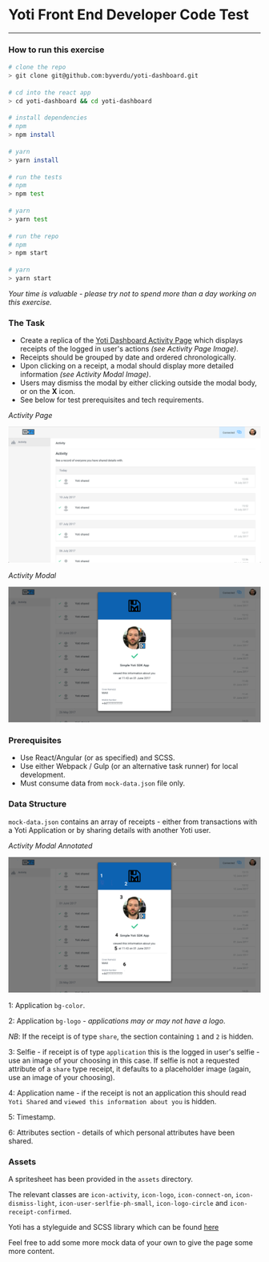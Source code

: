 # Yoti Front End Developer Code Test
___

### How to run this exercise

```bash
# clone the repo
> git clone git@github.com:byverdu/yoti-dashboard.git

# cd into the react app
> cd yoti-dashboard && cd yoti-dashboard

# install dependencies
# npm
> npm install

# yarn
> yarn install

# run the tests
# npm
> npm test

# yarn
> yarn test

# run the repo
# npm
> npm start

# yarn
> yarn start
```

*Your time is valuable - please try not to spend more than a day working on this exercise.*

### The Task

- Create a replica of the [Yoti Dashboard Activity Page](https://www.yoti.com/dashboard) which displays receipts of the logged in user's actions *(see Activity Page Image)*.
- Receipts should be grouped by date and ordered chronologically.
- Upon clicking on a receipt, a modal should display more detailed information *(see Activity Modal Image)*.
- Users may dismiss the modal by either clicking outside the modal body, or on the **X** icon.
- See below for test prerequisites and tech requirements.


*Activity Page*

![](./assets/designs/dashboard-activity-view.png)

*Activity Modal*

![](./assets/designs/dashboard-activity-detail.png)

### Prerequisites

- Use React/Angular (or as specified) and SCSS.
- Use either Webpack / Gulp (or an alternative task runner) for local development.
- Must consume data from `mock-data.json` file only.

### Data Structure

`mock-data.json` contains an array of receipts - either from transactions with a Yoti Application or by sharing details with another Yoti user.

*Activity Modal Annotated*

![](./assets/designs/dashboard-activity-detail-annotated.png)

1: Application `bg-color`.

2: Application `bg-logo` - *applications may or may not have a logo*.

*NB*: If the receipt is of type `share`, the section containing `1` and `2` is hidden.

3: Selfie - if receipt is of type `application` this is the logged in user's selfie - use an image of your choosing in this case. If selfie is not a requested attribute of a `share` type receipt, it defaults to a placeholder image (again, use an image of your choosing).

4: Application name - if the receipt is not an application this should read `Yoti Shared` and `viewed this information about you` is hidden.

5: Timestamp.

6: Attributes section - details of which personal attributes have been shared.

### Assets

A spritesheet has been provided in the `assets` directory.

The relevant classes are `icon-activity`, `icon-logo`, `icon-connect-on`, `icon-dismiss-light`, `icon-user-serlfie-ph-small`, `icon-logo-circle` and `icon-receipt-confirmed`.

Yoti has a styleguide and SCSS library which can be found [here](https://design.yoti.com)

Feel free to add some more mock data of your own to give the page some more content.